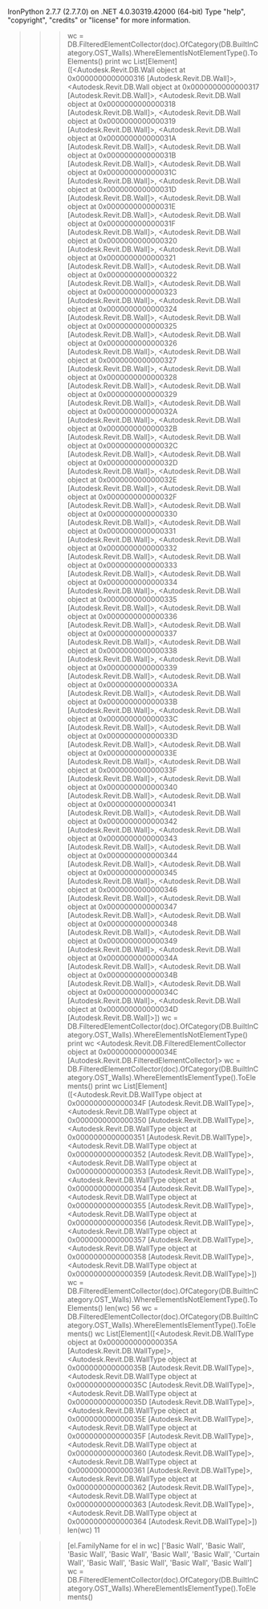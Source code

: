 IronPython 2.7.7 (2.7.7.0) on .NET 4.0.30319.42000 (64-bit)
Type "help", "copyright", "credits" or "license" for more information.
>>> wc = DB.FilteredElementCollector(doc).OfCategory(DB.BuiltInCategory.OST_Walls).WhereElementIsNotElementType().ToElements()
>>> print wc
﻿List[Element]([<Autodesk.Revit.DB.Wall object at 0x0000000000000316 [Autodesk.Revit.DB.Wall]>, <Autodesk.Revit.DB.Wall object at 0x0000000000000317 [Autodesk.Revit.DB.Wall]>, <Autodesk.Revit.DB.Wall object at 0x0000000000000318 [Autodesk.Revit.DB.Wall]>, <Autodesk.Revit.DB.Wall object at 0x0000000000000319 [Autodesk.Revit.DB.Wall]>, <Autodesk.Revit.DB.Wall object at 0x000000000000031A [Autodesk.Revit.DB.Wall]>, <Autodesk.Revit.DB.Wall object at 0x000000000000031B [Autodesk.Revit.DB.Wall]>, <Autodesk.Revit.DB.Wall object at 0x000000000000031C [Autodesk.Revit.DB.Wall]>, <Autodesk.Revit.DB.Wall object at 0x000000000000031D [Autodesk.Revit.DB.Wall]>, <Autodesk.Revit.DB.Wall object at 0x000000000000031E [Autodesk.Revit.DB.Wall]>, <Autodesk.Revit.DB.Wall object at 0x000000000000031F [Autodesk.Revit.DB.Wall]>, <Autodesk.Revit.DB.Wall object at 0x0000000000000320 [Autodesk.Revit.DB.Wall]>, <Autodesk.Revit.DB.Wall object at 0x0000000000000321 [Autodesk.Revit.DB.Wall]>, <Autodesk.Revit.DB.Wall object at 0x0000000000000322 [Autodesk.Revit.DB.Wall]>, <Autodesk.Revit.DB.Wall object at 0x0000000000000323 [Autodesk.Revit.DB.Wall]>, <Autodesk.Revit.DB.Wall object at 0x0000000000000324 [Autodesk.Revit.DB.Wall]>, <Autodesk.Revit.DB.Wall object at 0x0000000000000325 [Autodesk.Revit.DB.Wall]>, <Autodesk.Revit.DB.Wall object at 0x0000000000000326 [Autodesk.Revit.DB.Wall]>, <Autodesk.Revit.DB.Wall object at 0x0000000000000327 [Autodesk.Revit.DB.Wall]>, <Autodesk.Revit.DB.Wall object at 0x0000000000000328 [Autodesk.Revit.DB.Wall]>, <Autodesk.Revit.DB.Wall object at 0x0000000000000329 [Autodesk.Revit.DB.Wall]>, <Autodesk.Revit.DB.Wall object at 0x000000000000032A [Autodesk.Revit.DB.Wall]>, <Autodesk.Revit.DB.Wall object at 0x000000000000032B [Autodesk.Revit.DB.Wall]>, <Autodesk.Revit.DB.Wall object at 0x000000000000032C [Autodesk.Revit.DB.Wall]>, <Autodesk.Revit.DB.Wall object at 0x000000000000032D [Autodesk.Revit.DB.Wall]>, <Autodesk.Revit.DB.Wall object at 0x000000000000032E [Autodesk.Revit.DB.Wall]>, <Autodesk.Revit.DB.Wall object at 0x000000000000032F [Autodesk.Revit.DB.Wall]>, <Autodesk.Revit.DB.Wall object at 0x0000000000000330 [Autodesk.Revit.DB.Wall]>, <Autodesk.Revit.DB.Wall object at 0x0000000000000331 [Autodesk.Revit.DB.Wall]>, <Autodesk.Revit.DB.Wall object at 0x0000000000000332 [Autodesk.Revit.DB.Wall]>, <Autodesk.Revit.DB.Wall object at 0x0000000000000333 [Autodesk.Revit.DB.Wall]>, <Autodesk.Revit.DB.Wall object at 0x0000000000000334 [Autodesk.Revit.DB.Wall]>, <Autodesk.Revit.DB.Wall object at 0x0000000000000335 [Autodesk.Revit.DB.Wall]>, <Autodesk.Revit.DB.Wall object at 0x0000000000000336 [Autodesk.Revit.DB.Wall]>, <Autodesk.Revit.DB.Wall object at 0x0000000000000337 [Autodesk.Revit.DB.Wall]>, <Autodesk.Revit.DB.Wall object at 0x0000000000000338 [Autodesk.Revit.DB.Wall]>, <Autodesk.Revit.DB.Wall object at 0x0000000000000339 [Autodesk.Revit.DB.Wall]>, <Autodesk.Revit.DB.Wall object at 0x000000000000033A [Autodesk.Revit.DB.Wall]>, <Autodesk.Revit.DB.Wall object at 0x000000000000033B [Autodesk.Revit.DB.Wall]>, <Autodesk.Revit.DB.Wall object at 0x000000000000033C [Autodesk.Revit.DB.Wall]>, <Autodesk.Revit.DB.Wall object at 0x000000000000033D [Autodesk.Revit.DB.Wall]>, <Autodesk.Revit.DB.Wall object at 0x000000000000033E [Autodesk.Revit.DB.Wall]>, <Autodesk.Revit.DB.Wall object at 0x000000000000033F [Autodesk.Revit.DB.Wall]>, <Autodesk.Revit.DB.Wall object at 0x0000000000000340 [Autodesk.Revit.DB.Wall]>, <Autodesk.Revit.DB.Wall object at 0x0000000000000341 [Autodesk.Revit.DB.Wall]>, <Autodesk.Revit.DB.Wall object at 0x0000000000000342 [Autodesk.Revit.DB.Wall]>, <Autodesk.Revit.DB.Wall object at 0x0000000000000343 [Autodesk.Revit.DB.Wall]>, <Autodesk.Revit.DB.Wall object at 0x0000000000000344 [Autodesk.Revit.DB.Wall]>, <Autodesk.Revit.DB.Wall object at 0x0000000000000345 [Autodesk.Revit.DB.Wall]>, <Autodesk.Revit.DB.Wall object at 0x0000000000000346 [Autodesk.Revit.DB.Wall]>, <Autodesk.Revit.DB.Wall object at 0x0000000000000347 [Autodesk.Revit.DB.Wall]>, <Autodesk.Revit.DB.Wall object at 0x0000000000000348 [Autodesk.Revit.DB.Wall]>, <Autodesk.Revit.DB.Wall object at 0x0000000000000349 [Autodesk.Revit.DB.Wall]>, <Autodesk.Revit.DB.Wall object at 0x000000000000034A [Autodesk.Revit.DB.Wall]>, <Autodesk.Revit.DB.Wall object at 0x000000000000034B [Autodesk.Revit.DB.Wall]>, <Autodesk.Revit.DB.Wall object at 0x000000000000034C [Autodesk.Revit.DB.Wall]>, <Autodesk.Revit.DB.Wall object at 0x000000000000034D [Autodesk.Revit.DB.Wall]>])
>>> wc = DB.FilteredElementCollector(doc).OfCategory(DB.BuiltInCategory.OST_Walls).WhereElementIsNotElementType()
>>> print wc
<Autodesk.Revit.DB.FilteredElementCollector object at 0x000000000000034E [Autodesk.Revit.DB.FilteredElementCollector]>
>>> wc = DB.FilteredElementCollector(doc).OfCategory(DB.BuiltInCategory.OST_Walls).WhereElementIsElementType().ToElements()
>>> print wc
List[Element]([<Autodesk.Revit.DB.WallType object at 0x000000000000034F [Autodesk.Revit.DB.WallType]>, <Autodesk.Revit.DB.WallType object at 0x0000000000000350 [Autodesk.Revit.DB.WallType]>, <Autodesk.Revit.DB.WallType object at 0x0000000000000351 [Autodesk.Revit.DB.WallType]>, <Autodesk.Revit.DB.WallType object at 0x0000000000000352 [Autodesk.Revit.DB.WallType]>, <Autodesk.Revit.DB.WallType object at 0x0000000000000353 [Autodesk.Revit.DB.WallType]>, <Autodesk.Revit.DB.WallType object at 0x0000000000000354 [Autodesk.Revit.DB.WallType]>, <Autodesk.Revit.DB.WallType object at 0x0000000000000355 [Autodesk.Revit.DB.WallType]>, <Autodesk.Revit.DB.WallType object at 0x0000000000000356 [Autodesk.Revit.DB.WallType]>, <Autodesk.Revit.DB.WallType object at 0x0000000000000357 [Autodesk.Revit.DB.WallType]>, <Autodesk.Revit.DB.WallType object at 0x0000000000000358 [Autodesk.Revit.DB.WallType]>, <Autodesk.Revit.DB.WallType object at 0x0000000000000359 [Autodesk.Revit.DB.WallType]>])
>>> wc = DB.FilteredElementCollector(doc).OfCategory(DB.BuiltInCategory.OST_Walls).WhereElementIsNotElementType().ToElements()
>>> len(wc)
56
>>> wc = DB.FilteredElementCollector(doc).OfCategory(DB.BuiltInCategory.OST_Walls).WhereElementIsElementType().ToElements()
>>> wc
List[Element]([<Autodesk.Revit.DB.WallType object at 0x000000000000035A [Autodesk.Revit.DB.WallType]>, <Autodesk.Revit.DB.WallType object at 0x000000000000035B [Autodesk.Revit.DB.WallType]>, <Autodesk.Revit.DB.WallType object at 0x000000000000035C [Autodesk.Revit.DB.WallType]>, <Autodesk.Revit.DB.WallType object at 0x000000000000035D [Autodesk.Revit.DB.WallType]>, <Autodesk.Revit.DB.WallType object at 0x000000000000035E [Autodesk.Revit.DB.WallType]>, <Autodesk.Revit.DB.WallType object at 0x000000000000035F [Autodesk.Revit.DB.WallType]>, <Autodesk.Revit.DB.WallType object at 0x0000000000000360 [Autodesk.Revit.DB.WallType]>, <Autodesk.Revit.DB.WallType object at 0x0000000000000361 [Autodesk.Revit.DB.WallType]>, <Autodesk.Revit.DB.WallType object at 0x0000000000000362 [Autodesk.Revit.DB.WallType]>, <Autodesk.Revit.DB.WallType object at 0x0000000000000363 [Autodesk.Revit.DB.WallType]>, <Autodesk.Revit.DB.WallType object at 0x0000000000000364 [Autodesk.Revit.DB.WallType]>])
>>> len(wc)
11

>>> [el.FamilyName for el in wc]
﻿['Basic Wall', 'Basic Wall', 'Basic Wall', 'Basic Wall', 'Basic Wall', 'Basic Wall', 'Curtain Wall', 'Basic Wall', 'Basic Wall', 'Basic Wall', 'Basic Wall']
>>> wc = DB.FilteredElementCollector(doc).OfCategory(DB.BuiltInCategory.OST_Walls).WhereElementIsElementType().ToElements()